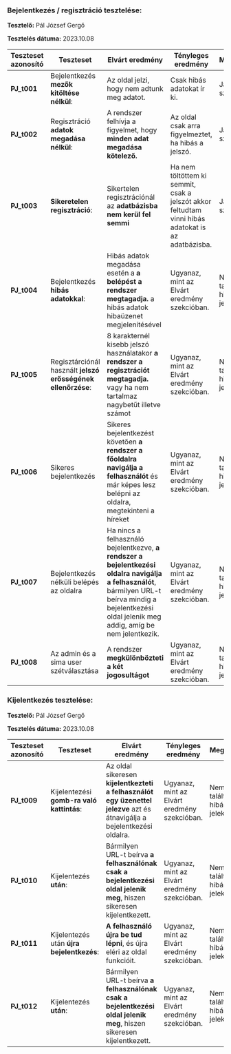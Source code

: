 ### Bejelentkezés / regisztráció tesztelése:

**Tesztelő:** Pál József Gergő

**Tesztelés dátuma:** 2023.10.08

| Teszteset azonosító | Teszteset | Elvárt eredmény | Tényleges eredmény | Megjegyzés |
| ------------------- | --------- | --------------- | ------------------ | ---------- |
| __PJ_t001__ | Bejelentkezés __mezők kitöltése nélkül__: | Az oldal jelzi, hogy nem adtunk meg adatot. | Csak hibás adatokat ír ki. | Javítani szükséges. |
| __PJ_t002__ | Regisztráció __adatok megadása nélkül__: | A rendszer felhívja a figyelmet, hogy **minden adat megadása kötelező.**  | Az oldal csak arra figyelmeztet, ha hibás a jelszó. | Javítani szükséges. |
| __PJ_t003__ |  __Sikeretelen regisztráció__: | Sikertelen regisztrációnál az **adatbázisba nem kerül fel semmi** | Ha nem töltöttem ki semmit, csak a jelszót akkor feltudtam vinni hibás adatokat is az adatbázisba. | Javítani szükséges. |
| __PJ_t004__ |  Bejelentkezés __hibás adatokkal__: | Hibás adatok megadása esetén a **a belépést a rendszer megtagadja.** a hibás adatok hibaüzenet megjelenítésével | Ugyanaz, mint az Elvárt eredmény szekcióban. | Nem találtam hibára utaló jeleket. |
| __PJ_t005__ |  Regisztárciónál használt __jelszó erősségének ellenőrzése__: | 8 karakternél kisebb jelszó használatakor **a rendszer a regisztrációt megtagadja.** vagy ha nem tartalmaz nagybetűt illetve számot| Ugyanaz, mint az Elvárt eredmény szekcióban. | Nem találtam hibára utaló jeleket. |
| __PJ_t006__ | Sikeres bejelentkezés | Sikeres bejelentkezést követően **a rendszer a főoldalra navigálja a felhasználót** és már képes lesz belépni az oldalra, megtekinteni a híreket| Ugyanaz, mint az Elvárt eredmény szekcióban. | Nem találtam hibára utaló jeleket. |
| __PJ_t007__ | Bejelentkezés nélküli belépés az oldalra | Ha nincs a felhasználó bejelentkezve, **a rendszer a bejelentkezési oldalra navigálja a felhasználót**, bármilyen URL-t beírva mindig a bejelentkezési oldal jelenik meg addig, amíg be nem jelentkezik. | Ugyanaz, mint az Elvárt eredmény szekcióban. | Nem találtam hibára utaló jeleket. |
| __PJ_t008__ | Az admin és a sima user szétválasztása | A rendszer **megkülönbözteti a két jogosultágot** | Ugyanaz, mint az Elvárt eredmény szekcióban. | Nem találtam hibára utaló jeleket. |


### Kijelentkezés tesztelése:

**Tesztelő:** Pál József Gergő

**Tesztelés dátuma:** 2023.10.08

| Teszteset azonosító | Teszteset | Elvárt eredmény | Tényleges eredmény | Megjegyzés |
| ------------------- | --------- | --------------- | ------------------ | ---------- |
| __PJ_t009__ | Kijelentezési __gomb-ra való kattintás__: | Az oldal sikeresen **kijelentkezteti a felhasználót egy üzenettel jelezve** azt és átnavigálja a bejelentkezési oldalra. | Ugyanaz, mint az Elvárt eredmény szekcióban. | Nem találtam hibára utaló jeleket. |
| __PJ_t010__ | Kijelentezés __után__: | Bármilyen URL-t beírva **a felhasználónak csak a bejelentkezési oldal jelenik meg**, hiszen sikeresen kijelentkezett. | Ugyanaz, mint az Elvárt eredmény szekcióban. | Nem találtam hibára utaló jeleket. |
| __PJ_t011__ | Kijelentezés után __újra bejelentkezés__: | **A felhasználó újra be tud lépni**, és újra eléri az oldal funkcióit. | Ugyanaz, mint az Elvárt eredmény szekcióban. | Nem találtam hibára utaló jeleket. |
| __PJ_t012__ | Kijelentezés __után__: | Bármilyen URL-t beírva **a felhasználónak csak a bejelentkezési oldal jelenik meg**, hiszen sikeresen kijelentkezett. | Ugyanaz, mint az Elvárt eredmény szekcióban. | Nem találtam hibára utaló jeleket. |
